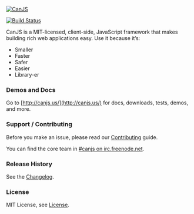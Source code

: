 [![CanJS](http://canjs.us/images/canjs_logo_yellow_small.png)](http://canjs.us/)
 
[![Build Status](https://travis-ci.org/bitovi/canjs.png?branch=master)](https://travis-ci.org/bitovi/canjs)

CanJS is a MIT-licensed, client-side, JavaScript framework that makes building 
rich web applications easy. Use it because it’s:

- Smaller 
- Faster 
- Safer 
- Easier 
- Library-er

### Demos and Docs
Go to [http://canjs.us/](http://canjs.us/) for docs, downloads, tests, demos, and more.

### Support / Contributing
Before you make an issue, please read our [Contributing](CONTRIBUTNIG) guide.

You can find the core team in [#canjs on irc.freenode.net](irc://irc.freenode.net/#canjs).

### Release History
See the [Changelog](changelog).

### License
MIT License, see [License](license).


